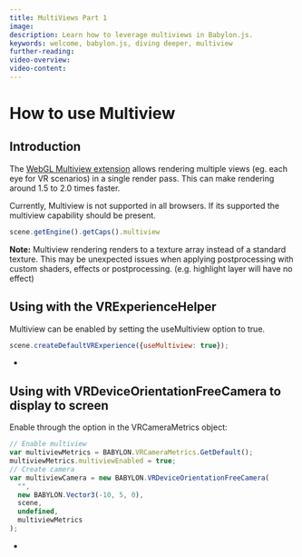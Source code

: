```yaml
---
title: MultiViews Part 1
image: 
description: Learn how to leverage multiviews in Babylon.js.
keywords: welcome, babylon.js, diving deeper, multiview
further-reading:
video-overview:
video-content:
---
```


# How to use Multiview

## Introduction

The [WebGL Multiview extension](https://www.khronos.org/registry/webgl/extensions/OVR_multiview2/) allows rendering multiple views (eg. each eye for VR scenarios) in a single render pass. This can make rendering around 1.5 to 2.0 times faster.

Currently, Multiview is not supported in all browsers. If its supported the multiview capability should be present.

```javascript
scene.getEngine().getCaps().multiview
```

**Note:** Multiview rendering renders to a texture array instead of a standard texture. This may be unexpected issues when applying postprocessing with custom shaders, effects or postprocessing. (e.g. highlight layer will have no effect)

## Using with the VRExperienceHelper

Multiview can be enabled by setting the useMultiview option to true.

```javascript
scene.createDefaultVRExperience({useMultiview: true});
```

- <Playground id="#SRV2A0" title="VR Experience Multiview Example" description="A simple example of using multiviews for a VR experience." image="/img/playgroundsAndNMEs/divingDeeperMultiviews1.jpg"/>

## Using with VRDeviceOrientationFreeCamera to display to screen

Enable through the option in the VRCameraMetrics object:

```javascript
// Enable multiview
var multiviewMetrics = BABYLON.VRCameraMetrics.GetDefault();
multiviewMetrics.multiviewEnabled = true;
// Create camera
var multiviewCamera = new BABYLON.VRDeviceOrientationFreeCamera(
  "",
  new BABYLON.Vector3(-10, 5, 0),
  scene,
  undefined,
  multiviewMetrics
);
```

- <Playground id="#EZDZZV" title="VRDeviceOrientationFreeCamera Multiview Example" description="A simple example of using multiviews to create a VRDeviceOrientationFreeCamera." image="/img/playgroundsAndNMEs/divingDeeperMultiviews2.jpg"/>